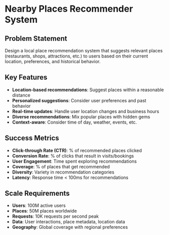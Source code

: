 # Nearby Places Recommender System

## Problem Statement

Design a local place recommendation system that suggests relevant places (restaurants, shops, attractions, etc.) to users based on their current location, preferences, and historical behavior.

## Key Features

- **Location-based recommendations**: Suggest places within a reasonable distance
- **Personalized suggestions**: Consider user preferences and past behavior
- **Real-time updates**: Handle user location changes and business hours
- **Diverse recommendations**: Mix popular places with hidden gems
- **Context-aware**: Consider time of day, weather, events, etc.

## Success Metrics

- **Click-through Rate (CTR)**: % of recommended places clicked
- **Conversion Rate**: % of clicks that result in visits/bookings
- **User Engagement**: Time spent exploring recommendations
- **Coverage**: % of places that get recommended
- **Diversity**: Variety in recommendation categories
- **Latency**: Response time < 100ms for recommendations

## Scale Requirements

- **Users**: 100M active users
- **Places**: 50M places worldwide
- **Requests**: 10K requests per second peak
- **Data**: User interactions, place metadata, location data
- **Geography**: Global coverage with regional preferences